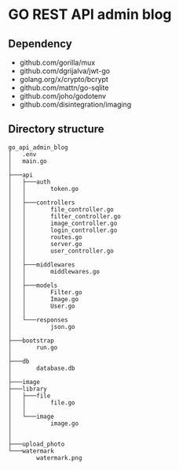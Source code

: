 ﻿# GO REST API admin blog

## Dependency

* github.com/gorilla/mux
* github.com/dgrijalva/jwt-go
* golang.org/x/crypto/bcrypt
* github.com/mattn/go-sqlite
* github.com/joho/godotenv
* github.com/disintegration/imaging

## Directory structure
```
go_api_admin_blog
│   .env
│   main.go
│
├───api
│   ├───auth
│   │       token.go
│   │
│   ├───controllers
│   │       file_controller.go
│   │       filter_controller.go
│   │       image_controller.go
│   │       login_controller.go
│   │       routes.go
│   │       server.go
│   │       user_controller.go
│   │
│   ├───middlewares
│   │       middlewares.go
│   │
│   ├───models
│   │       Filter.go
│   │       Image.go
│   │       User.go
│   │
│   └───responses
│           json.go
│
├───bootstrap
│       run.go
│
├───db
│       database.db
│
├───image
├───library
│   ├───file
│   │       file.go
│   │
│   └───image
│           image.go
│
│
├───upload_photo
└───watermark
        watermark.png
```